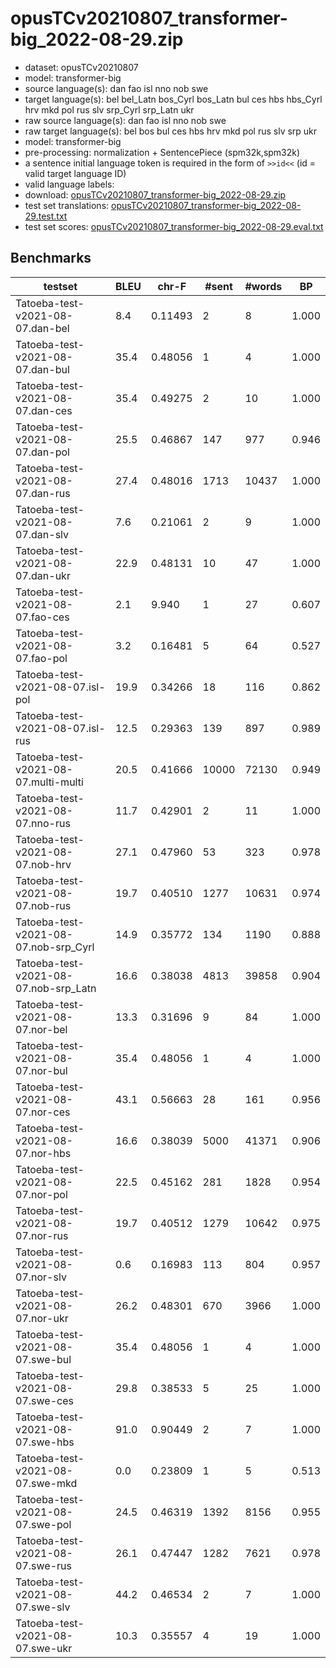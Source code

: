 # opusTCv20210807_transformer-big_2022-08-29.zip

* dataset: opusTCv20210807
* model: transformer-big
* source language(s): dan fao isl nno nob swe
* target language(s): bel bel_Latn bos_Cyrl bos_Latn bul ces hbs hbs_Cyrl hrv mkd pol rus slv srp_Cyrl srp_Latn ukr
* raw source language(s): dan fao isl nno nob swe
* raw target language(s): bel bos bul ces hbs hrv mkd pol rus slv srp ukr
* model: transformer-big
* pre-processing: normalization + SentencePiece (spm32k,spm32k)
* a sentence initial language token is required in the form of `>>id<<` (id = valid target language ID)
* valid language labels: 
* download: [opusTCv20210807_transformer-big_2022-08-29.zip](https://object.pouta.csc.fi/Tatoeba-MT-models/gmq-sla/opusTCv20210807_transformer-big_2022-08-29.zip)
* test set translations: [opusTCv20210807_transformer-big_2022-08-29.test.txt](https://object.pouta.csc.fi/Tatoeba-MT-models/gmq-sla/opusTCv20210807_transformer-big_2022-08-29.test.txt)
* test set scores: [opusTCv20210807_transformer-big_2022-08-29.eval.txt](https://object.pouta.csc.fi/Tatoeba-MT-models/gmq-sla/opusTCv20210807_transformer-big_2022-08-29.eval.txt)

## Benchmarks

| testset | BLEU  | chr-F | #sent | #words | BP |
|---------|-------|-------|-------|--------|----|
| Tatoeba-test-v2021-08-07.dan-bel 	| 8.4 	| 0.11493 	| 2 	| 8 	| 1.000 |
| Tatoeba-test-v2021-08-07.dan-bul 	| 35.4 	| 0.48056 	| 1 	| 4 	| 1.000 |
| Tatoeba-test-v2021-08-07.dan-ces 	| 35.4 	| 0.49275 	| 2 	| 10 	| 1.000 |
| Tatoeba-test-v2021-08-07.dan-pol 	| 25.5 	| 0.46867 	| 147 	| 977 	| 0.946 |
| Tatoeba-test-v2021-08-07.dan-rus 	| 27.4 	| 0.48016 	| 1713 	| 10437 	| 1.000 |
| Tatoeba-test-v2021-08-07.dan-slv 	| 7.6 	| 0.21061 	| 2 	| 9 	| 1.000 |
| Tatoeba-test-v2021-08-07.dan-ukr 	| 22.9 	| 0.48131 	| 10 	| 47 	| 1.000 |
| Tatoeba-test-v2021-08-07.fao-ces 	| 2.1 	| 9.940 	| 1 	| 27 	| 0.607 |
| Tatoeba-test-v2021-08-07.fao-pol 	| 3.2 	| 0.16481 	| 5 	| 64 	| 0.527 |
| Tatoeba-test-v2021-08-07.isl-pol 	| 19.9 	| 0.34266 	| 18 	| 116 	| 0.862 |
| Tatoeba-test-v2021-08-07.isl-rus 	| 12.5 	| 0.29363 	| 139 	| 897 	| 0.989 |
| Tatoeba-test-v2021-08-07.multi-multi 	| 20.5 	| 0.41666 	| 10000 	| 72130 	| 0.949 |
| Tatoeba-test-v2021-08-07.nno-rus 	| 11.7 	| 0.42901 	| 2 	| 11 	| 1.000 |
| Tatoeba-test-v2021-08-07.nob-hrv 	| 27.1 	| 0.47960 	| 53 	| 323 	| 0.978 |
| Tatoeba-test-v2021-08-07.nob-rus 	| 19.7 	| 0.40510 	| 1277 	| 10631 	| 0.974 |
| Tatoeba-test-v2021-08-07.nob-srp_Cyrl 	| 14.9 	| 0.35772 	| 134 	| 1190 	| 0.888 |
| Tatoeba-test-v2021-08-07.nob-srp_Latn 	| 16.6 	| 0.38038 	| 4813 	| 39858 	| 0.904 |
| Tatoeba-test-v2021-08-07.nor-bel 	| 13.3 	| 0.31696 	| 9 	| 84 	| 1.000 |
| Tatoeba-test-v2021-08-07.nor-bul 	| 35.4 	| 0.48056 	| 1 	| 4 	| 1.000 |
| Tatoeba-test-v2021-08-07.nor-ces 	| 43.1 	| 0.56663 	| 28 	| 161 	| 0.956 |
| Tatoeba-test-v2021-08-07.nor-hbs 	| 16.6 	| 0.38039 	| 5000 	| 41371 	| 0.906 |
| Tatoeba-test-v2021-08-07.nor-pol 	| 22.5 	| 0.45162 	| 281 	| 1828 	| 0.954 |
| Tatoeba-test-v2021-08-07.nor-rus 	| 19.7 	| 0.40512 	| 1279 	| 10642 	| 0.975 |
| Tatoeba-test-v2021-08-07.nor-slv 	| 0.6 	| 0.16983 	| 113 	| 804 	| 0.957 |
| Tatoeba-test-v2021-08-07.nor-ukr 	| 26.2 	| 0.48301 	| 670 	| 3966 	| 1.000 |
| Tatoeba-test-v2021-08-07.swe-bul 	| 35.4 	| 0.48056 	| 1 	| 4 	| 1.000 |
| Tatoeba-test-v2021-08-07.swe-ces 	| 29.8 	| 0.38533 	| 5 	| 25 	| 1.000 |
| Tatoeba-test-v2021-08-07.swe-hbs 	| 91.0 	| 0.90449 	| 2 	| 7 	| 1.000 |
| Tatoeba-test-v2021-08-07.swe-mkd 	| 0.0 	| 0.23809 	| 1 	| 5 	| 0.513 |
| Tatoeba-test-v2021-08-07.swe-pol 	| 24.5 	| 0.46319 	| 1392 	| 8156 	| 0.955 |
| Tatoeba-test-v2021-08-07.swe-rus 	| 26.1 	| 0.47447 	| 1282 	| 7621 	| 0.978 |
| Tatoeba-test-v2021-08-07.swe-slv 	| 44.2 	| 0.46534 	| 2 	| 7 	| 1.000 |
| Tatoeba-test-v2021-08-07.swe-ukr 	| 10.3 	| 0.35557 	| 4 	| 19 	| 1.000 |

